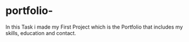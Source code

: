 # portfolio-
In this Task i made my First Project which is the Portfolio that includes my skills, education and contact.